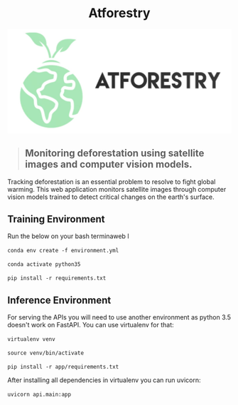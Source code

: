 <h1 align="center">Atforestry</h1>

<p align="center">
    <img src="./assets/Atforestry_logo.JPG" alt="isolated" width="600"/>
</p>

> ## Monitoring deforestation using satellite images and computer vision models. 

Tracking deforestation is an essential problem to resolve to fight global warming. This web application monitors satellite images through computer vision models trained to detect critical changes on the earth's surface.



## Training Environment
Run the below on your bash terminaweb l

`conda env create -f environment.yml`

`conda activate python35`

`pip install -r requirements.txt`

## Inference Environment
For serving the APIs you will need to use another environment as python 3.5 doesn't work on FastAPI. You can use virtualenv for that:

`virtualenv venv`

`source venv/bin/activate`

`pip install -r app/requirements.txt`

After installing all dependencies in virtualenv you can run uvicorn:

`uvicorn api.main:app`







